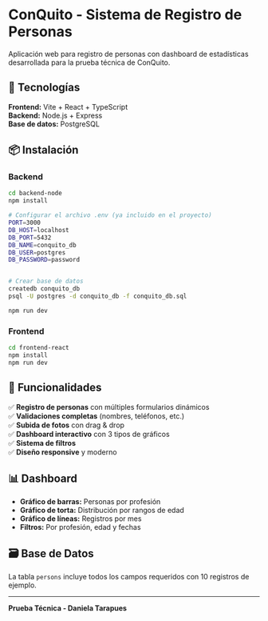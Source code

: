 # ConQuito - Sistema de Registro de Personas

Aplicación web para registro de personas con dashboard de estadísticas desarrollada para la prueba técnica de ConQuito.

## 🚀 Tecnologías

**Frontend:** Vite + React + TypeScript  
**Backend:** Node.js + Express  
**Base de datos:** PostgreSQL  

## 📦 Instalación

### Backend
```bash
cd backend-node
npm install

# Configurar el archivo .env (ya incluido en el proyecto)
PORT=3000
DB_HOST=localhost
DB_PORT=5432
DB_NAME=conquito_db
DB_USER=postgres
DB_PASSWORD=password


# Crear base de datos
createdb conquito_db
psql -U postgres -d conquito_db -f conquito_db.sql

npm run dev
```

### Frontend
```bash
cd frontend-react
npm install
npm run dev
```

## 🎯 Funcionalidades

✅ **Registro de personas** con múltiples formularios dinámicos  
✅ **Validaciones completas** (nombres, teléfonos, etc.)  
✅ **Subida de fotos** con drag & drop  
✅ **Dashboard interactivo** con 3 tipos de gráficos  
✅ **Sistema de filtros**  
✅ **Diseño responsive** y moderno  

## 📊 Dashboard

- **Gráfico de barras:** Personas por profesión
- **Gráfico de torta:** Distribución por rangos de edad  
- **Gráfico de líneas:** Registros por mes
- **Filtros:** Por profesión, edad y fechas 

## 🗃️ Base de Datos

La tabla `persons` incluye todos los campos requeridos con 10 registros de ejemplo.

---

**Prueba Técnica - Daniela Tarapues**
